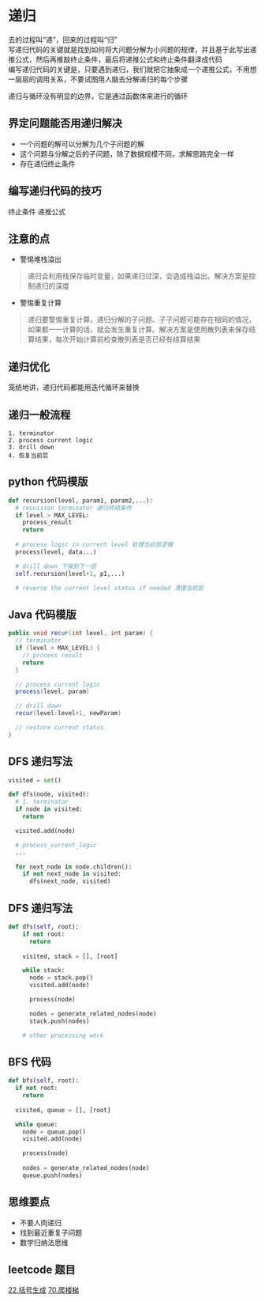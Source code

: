 # 递归

去的过程叫“递”，回来的过程叫“归”  
写递归代码的关键就是找到如何将大问题分解为小问题的规律，并且基于此写出递推公式，然后再推敲终止条件，最后将递推公式和终止条件翻译成代码  
编写递归代码的关键是，只要遇到递归，我们就把它抽象成一个递推公式，不用想一层层的调用关系，不要试图用人脑去分解递归的每个步骤  

递归与循环没有明显的边界，它是通过函数体来进行的循环

## 界定问题能否用递归解决

- 一个问题的解可以分解为几个子问题的解
- 这个问题与分解之后的子问题，除了数据规模不同，求解思路完全一样
- 存在递归终止条件


## 编写递归代码的技巧

终止条件
递推公式


## 注意的点

- 警惕堆栈溢出

>递归会利用栈保存临时变量，如果递归过深，会造成栈溢出。解决方案是控制递归的深度

- 警惕重复计算

> 递归要警惕重复计算，递归分解的子问题、子子问题可能存在相同的情况，如果都一一计算的话，就会发生重复计算。解决方案是使用散列表来保存结算结果，每次开始计算前检查散列表是否已经有结算结果 


## 递归优化

笼统地讲，递归代码都能用迭代循环来替换  

## 递归一般流程

```
1. terminator
2. process current logic
3. drill down
4. 恢复当前层
```

## python 代码模版

```python
def recursion(level, param1, param2,...):
  # recuision terminator 递归终结条件
  if level > MAX_LEVEL:
    process_result
    return
  
  # process logic in current level 处理当前层逻辑
  process(level, data...)

  # drill down 下探到下一层
  self.recursion(level+1, p1,...)

  # reverse the current level status if needed 清理当前层
```


## Java 代码模版

```java
public void recur(int level, int param) {
  // terminator
  if (level > MAX_LEVEL) {
    // process result
    return
  }

  // process current logic
  process(level, param)

  // drill down
  recur(level:level+1, newParam)

  // restore current status
}
```

## DFS 递归写法

```python
visited = set()

def dfs(node, visited):
  # 1. terminator
  if node in visited:
    return

  visited.add(node)

  # process_current_logic
  ...

  for next_node in node.children():
    if not next_node in visited:
      dfs(next_node, visited) 
```

## DFS 递归写法

```python
def dfs(self, root):
    if not root:
      return
    
    visited, stack = [], [root]

    while stack:
      node = stack.pop()
      visited.add(node)

      process(node)

      nodes = generate_related_nodes(node)
      stack.push(nodes)

    # other processing work

```

## BFS 代码

```python
def bfs(self, root):
  if not root:
    return
  
  visited, queue = [], [root]

  while queue:
    node = queue.pop()
    visited.add(node)

    process(node)
    
    nodes = generate_related_nodes(node)
    queue.push(nodes)
```

## 思维要点

- 不要人肉递归
- 找到最近重复子问题
- 数学归纳法思维


## leetcode 题目

[22.括号生成](https://leetcode-cn.com/problems/generate-parentheses/)
[70.爬楼梯](https://leetcode-cn.com/problems/climbing-stairs/)